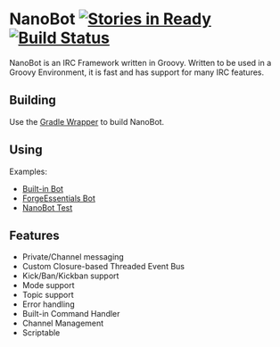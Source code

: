 # NanoBot [![Stories in Ready](https://badge.waffle.io/DirectMyFile/NanoBot.png?label=ready)](https://waffle.io/DirectMyFile/NanoBot) [![Build Status](https://travis-ci.org/DirectMyFile/NanoBot.png?branch=master)](https://travis-ci.org/DirectMyFile/NanoBot)


NanoBot is an IRC Framework written in Groovy. Written to be used in a Groovy Environment, it is fast and has support for many IRC features.

## Building

Use the [Gradle Wrapper](http://www.gradle.org/docs/current/userguide/gradle_wrapper.html) to build NanoBot.

## Using

Examples:
- [Built-in Bot](https://github.com/DirectMyFile/NanoBot/blob/master/src/main/groovy/org/nanobot/bot/MainIRCBot.groovy)
- [ForgeEssentials Bot](https://github.com/ForgeEssentials/cloaked-octo-robot)
- [NanoBot Test](https://github.com/DirectMyFile/NanoBot/blob/master/src/main/groovy/TestNanoBot.groovy)

## Features

- Private/Channel messaging
- Custom Closure-based Threaded Event Bus
- Kick/Ban/Kickban support
- Mode support
- Topic support
- Error handling
- Built-in Command Handler
- Channel Management
- Scriptable
